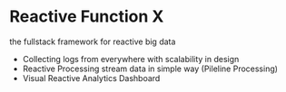 Reactive Function X 
===
the fullstack framework for reactive big data 
* Collecting logs from everywhere with scalability in design
* Reactive Processing stream data in simple way (Pileline Processing)
* Visual Reactive Analytics Dashboard


